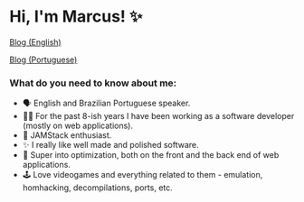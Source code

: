 # Hi, I'm Marcus! ✨

[Blog (English)](https://marcuspereira.com)

[Blog (Portuguese)](https://marcuspereira.com/pt-BR)

### What do you need to know about me:

- 🗣️ English and Brazilian Portuguese speaker.
- 👨‍💻 For the past 8-ish years I have been working as a software developer (mostly on web applications).
- 📘 JAMStack enthusiast.
- ✨ I really like well made and polished software. 
- 👀 Super into optimization, both on the front and the back end of web applications.
- 🕹️ Love videogames and everything related to them - emulation, homhacking, decompilations, ports, etc.
